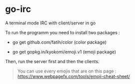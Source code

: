 # go-irc
A terminal mode IRC with client/server in go

To run the programm you need to install two packages :

- go get github.com/fatih/color (color package)

- go get gopkg.in/kyokomi/emoji.v1 (emoji package)

Then, run the server first and then the clients.


> You can use every emojis that are on this page : https://www.webpagefx.com/tools/emoji-cheat-sheet/

